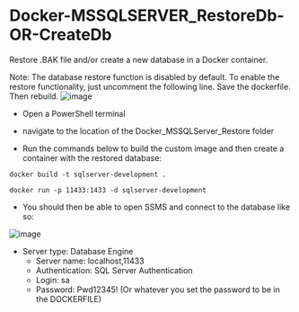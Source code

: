 # Docker-MSSQLSERVER_RestoreDb-OR-CreateDb
Restore .BAK file and/or create a new database in a Docker container.

Note: The database restore function is disabled by default. To enable the restore functionality, just uncomment the following line. Save the dockerfile. Then rebuild.
![image](https://github.com/JohnnyR030T/Docker-MSSQLSERVER_RestoreDb-OR-CreateDb/assets/2913985/24fa788d-06a7-40d9-90e1-93f288fb9935)

- Open a PowerShell terminal

- navigate to the location of the Docker_MSSQLServer_Restore folder

- Run the commands below to build the custom image and then create a container with the restored database:
```copy
docker build -t sqlserver-development .
```

```copy
docker run -p 11433:1433 -d sqlserver-development
```

- You should then be able to open SSMS and connect to the database like so:

![image](https://github.com/JohnnyR030T/Docker-MSSQLSERVER_RestoreDb-OR-CreateDb/assets/2913985/31d1564e-11db-4981-a40b-bfc7e59d1ee2)


  - Server type: Database Engine
	- Server name: localhost,11433
	- Authentication: SQL Server Authentication
	- Login: sa
	- Password: Pwd12345!  (Or whatever you set the password to be in the DOCKERFILE)
